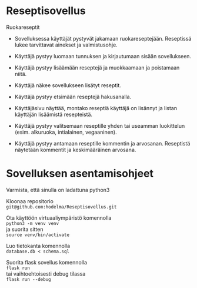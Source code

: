 # Reseptisovellus

Ruokareseptit
- Sovelluksessa käyttäjät pystyvät jakamaan ruokareseptejään. Reseptissä lukee tarvittavat ainekset ja valmistusohje.

- Käyttäjä pystyy luomaan tunnuksen ja kirjautumaan sisään sovellukseen.

- Käyttäjä pystyy lisäämään reseptejä ja muokkaamaan ja poistamaan niitä.

- Käyttäjä näkee sovellukseen lisätyt reseptit.

- Käyttäjä pystyy etsimään reseptejä hakusanalla.

- Käyttäjäsivu näyttää, montako reseptiä käyttäjä on lisännyt ja listan käyttäjän lisäämistä resepteistä.

- Käyttäjä pystyy valitsemaan reseptille yhden tai useamman luokittelun (esim. alkuruoka, intialainen, vegaaninen).

- Käyttäjä pystyy antamaan reseptille kommentin ja arvosanan. Reseptistä näytetään kommentit ja keskimääräinen arvosana.

# Sovelluksen asentamisohjeet
Varmista, että sinulla on ladattuna python3

Kloonaa repositorio<br>
```git@github.com:hodelma/Reseptisovellus.git```


Ota käyttöön virtuaaliympäristö komennolla<br>
```python3 -m venv venv```<br>
ja suorita sitten<br>
```source venv/bin/activate```


Luo tietokanta komennolla<br>
```database.db < schema.sql```


Suorita flask sovellus komennolla<br>
```flask run```<br>
tai vaihtoehtoisesti debug tilassa<br>
```flask run --debug```
